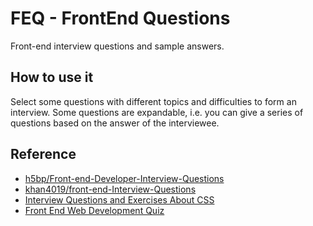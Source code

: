 # FEQ - FrontEnd Questions

Front-end interview questions and sample answers.

## How to use it

Select some questions with different topics and difficulties to form an interview. Some questions are expandable, i.e. you can give a series of questions based on the answer of the interviewee.

## Reference

* [h5bp/Front-end-Developer-Interview-Questions](https://github.com/h5bp/Front-end-Developer-Interview-Questions)
* [khan4019/front-end-Interview-Questions](https://github.com/khan4019/front-end-Interview-Questions/blob/master/README.md)
* [Interview Questions and Exercises About CSS](https://css-tricks.com/interview-questions-css/)
* [Front End Web Development Quiz](http://davidshariff.com/quiz/)
